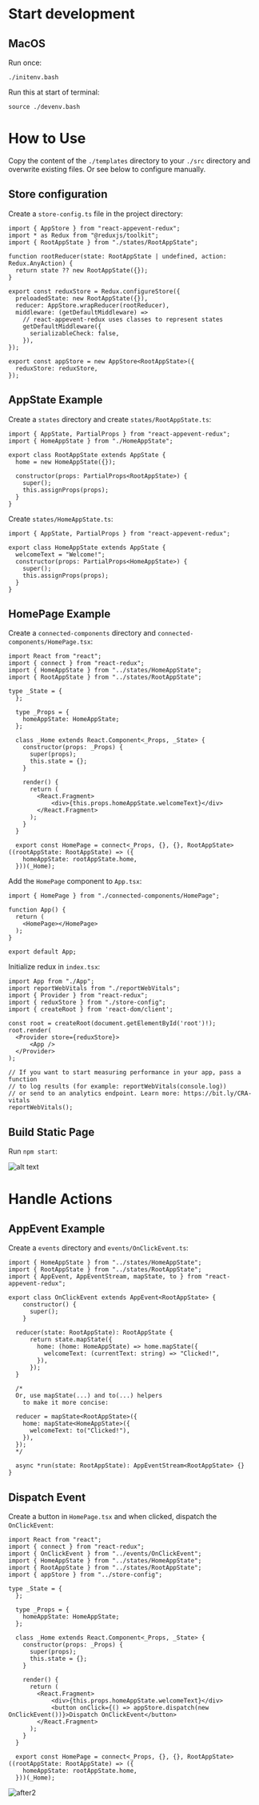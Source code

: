 # Start development

## MacOS

Run once:

```
./initenv.bash
```

Run this at start of terminal:

```
source ./devenv.bash
```

# How to Use

Copy the content of the `./templates` directory to your `./src` directory and overwrite existing files.
Or see below to configure manually.

## Store configuration

Create a `store-config.ts` file in the project directory:

```
import { AppStore } from "react-appevent-redux";
import * as Redux from "@reduxjs/toolkit";
import { RootAppState } from "./states/RootAppState";

function rootReducer(state: RootAppState | undefined, action: Redux.AnyAction) {
  return state ?? new RootAppState({});
}

export const reduxStore = Redux.configureStore({
  preloadedState: new RootAppState({}),
  reducer: AppStore.wrapReducer(rootReducer),
  middleware: (getDefaultMiddleware) =>
    // react-appevent-redux uses classes to represent states
    getDefaultMiddleware({
      serializableCheck: false,
    }),
});

export const appStore = new AppStore<RootAppState>({
  reduxStore: reduxStore,
});
```

## AppState Example

Create a `states` directory and create `states/RootAppState.ts`:

```
import { AppState, PartialProps } from "react-appevent-redux";
import { HomeAppState } from "./HomeAppState";

export class RootAppState extends AppState {
  home = new HomeAppState({});

  constructor(props: PartialProps<RootAppState>) {
    super();
    this.assignProps(props);
  }
}
```

Create `states/HomeAppState.ts`:

```
import { AppState, PartialProps } from "react-appevent-redux";

export class HomeAppState extends AppState {
  welcomeText = "Welcome!";
  constructor(props: PartialProps<HomeAppState>) {
    super();
    this.assignProps(props);
  }
}
```

## HomePage Example

Create a `connected-components` directory and `connected-components/HomePage.tsx`:

```
import React from "react";
import { connect } from "react-redux";
import { HomeAppState } from "../states/HomeAppState";
import { RootAppState } from "../states/RootAppState";

type _State = {
  };

  type _Props = {
    homeAppState: HomeAppState;
  };

  class _Home extends React.Component<_Props, _State> {
    constructor(props: _Props) {
      super(props);
      this.state = {};
    }

    render() {
      return (
        <React.Fragment>
            <div>{this.props.homeAppState.welcomeText}</div>
        </React.Fragment>
      );
    }
  }

  export const HomePage = connect<_Props, {}, {}, RootAppState>((rootAppState: RootAppState) => ({
    homeAppState: rootAppState.home,
  }))(_Home);
```

Add the `HomePage` component to `App.tsx`:

```
import { HomePage } from "./connected-components/HomePage";

function App() {
  return (
    <HomePage></HomePage>
  );
}

export default App;
```

Initialize redux in `index.tsx`:

```
import App from "./App";
import reportWebVitals from "./reportWebVitals";
import { Provider } from "react-redux";
import { reduxStore } from "./store-config";
import { createRoot } from 'react-dom/client';

const root = createRoot(document.getElementById('root')!);
root.render(
  <Provider store={reduxStore}>
      <App />
  </Provider>
);

// If you want to start measuring performance in your app, pass a function
// to log results (for example: reportWebVitals(console.log))
// or send to an analytics endpoint. Learn more: https://bit.ly/CRA-vitals
reportWebVitals();
```

## Build Static Page

Run `npm start`:

![alt text](doc/welcome_text.png)

# Handle Actions

## AppEvent Example

Create a `events` directory and `events/OnClickEvent.ts`:

```
import { HomeAppState } from "../states/HomeAppState";
import { RootAppState } from "../states/RootAppState";
import { AppEvent, AppEventStream, mapState, to } from "react-appevent-redux";

export class OnClickEvent extends AppEvent<RootAppState> {
    constructor() {
      super();
    }

  reducer(state: RootAppState): RootAppState {
      return state.mapState({
        home: (home: HomeAppState) => home.mapState({
          welcomeText: (currentText: string) => "Clicked!",
        }),
      });
  }

  /*
  Or, use mapState(...) and to(...) helpers
    to make it more concise:

  reducer = mapState<RootAppState>({
    home: mapState<HomeAppState>({
      welcomeText: to("Clicked!"),
    }),
  });
  */

  async *run(state: RootAppState): AppEventStream<RootAppState> {}
}
```

## Dispatch Event

Create a button in `HomePage.tsx` and when clicked, dispatch the `OnClickEvent`:

```
import React from "react";
import { connect } from "react-redux";
import { OnClickEvent } from "../events/OnClickEvent";
import { HomeAppState } from "../states/HomeAppState";
import { RootAppState } from "../states/RootAppState";
import { appStore } from "../store-config";

type _State = {
  };

  type _Props = {
    homeAppState: HomeAppState;
  };

  class _Home extends React.Component<_Props, _State> {
    constructor(props: _Props) {
      super(props);
      this.state = {};
    }

    render() {
      return (
        <React.Fragment>
            <div>{this.props.homeAppState.welcomeText}</div>
            <button onClick={() => appStore.dispatch(new OnClickEvent())}>Dispatch OnClickEvent</button>
        </React.Fragment>
      );
    }
  }

  export const HomePage = connect<_Props, {}, {}, RootAppState>((rootAppState: RootAppState) => ({
    homeAppState: rootAppState.home,
  }))(_Home);
```

![after2](doc/after_click.png)
